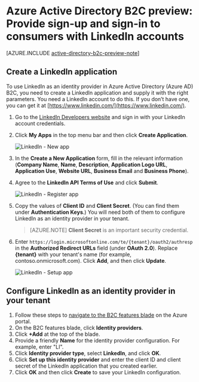 <properties
	pageTitle="Azure Active Directory B2C preview: LinkedIn configuration | Microsoft Azure"
	description="Provide sign-up and sign-in to consumers with LinkedIn accounts in your applications that are secured by Azure Active Directory B2C"
	services="active-directory-b2c"
	documentationCenter=""
	authors="swkrish"
	manager="msmbaldwin"
	editor="bryanla"/>

<tags
	ms.service="active-directory-b2c"
	ms.workload="identity"
	ms.tgt_pltfrm="na"
	ms.devlang="na"
	ms.topic="article"
	ms.date="04/04/2016"
	ms.author="swkrish"/>

# Azure Active Directory B2C preview: Provide sign-up and sign-in to consumers with LinkedIn accounts

[AZURE.INCLUDE [active-directory-b2c-preview-note](../../includes/active-directory-b2c-preview-note.md)]

## Create a LinkedIn application

To use LinkedIn as an identity provider in Azure Active Directory (Azure AD) B2C, you need to create a LinkedIn application and supply it with the right parameters. You need a LinkedIn account to do this. If you don’t have one, you can get it at [https://www.linkedin.com/](https://www.linkedin.com/).

1. Go to the [LinkedIn Developers website](https://www.developer.linkedin.com/) and sign in with your LinkedIn account credentials.
2. Click **My Apps** in the top menu bar and then click **Create Application**.

    ![LinkedIn - New app](./media/active-directory-b2c-setup-li-app/linkedin-new-app.png)

3. In the **Create a New Application** form, fill in the relevant information (**Company Name**, **Name**, **Description**, **Application Logo URL**, **Application Use**, **Website URL**, **Business Email** and **Business Phone**).
4. Agree to the **LinkedIn API Terms of Use** and click **Submit**.

    ![LinkedIn - Register app](./media/active-directory-b2c-setup-li-app/linkedin-register-app.png)

5. Copy the values of **Client ID** and **Client Secret**. (You can find them under **Authentication Keys**.) You will need both of them to configure LinkedIn as an identity provider in your tenant.

	>[AZURE.NOTE] **Client Secret** is an important security credential.

6. Enter `https://login.microsoftonline.com/te/{tenant}/oauth2/authresp` in the **Authorized Redirect URLs** field (under **OAuth 2.0**). Replace **{tenant}** with your tenant's name (for example, contoso.onmicrosoft.com). Click **Add**, and then click **Update**.

    ![LinkedIn - Setup app](./media/active-directory-b2c-setup-li-app/linkedin-setup.png)

## Configure LinkedIn as an identity provider in your tenant

1. Follow these steps to [navigate to the B2C features blade](active-directory-b2c-app-registration.md#navigate-to-the-b2c-features-blade) on the Azure portal.
2. On the B2C features blade, click **Identity providers**.
3. Click **+Add** at the top of the blade.
4. Provide a friendly **Name** for the identity provider configuration. For example, enter "LI".
5. Click **Identity provider type**, select **LinkedIn**, and click **OK**.
6. Click **Set up this identity provider** and enter the client ID and client secret of the LinkedIn application that you created earlier.
7. Click **OK** and then click **Create** to save your LinkedIn configuration.

